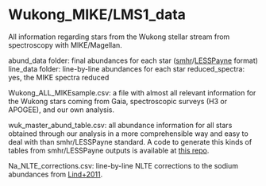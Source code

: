# Wukong_MIKE/LMS1_data
All information regarding stars from the Wukong stellar stream from spectroscopy with MIKE/Magellan.

abund_data folder: final abundances for each star ([smhr](https://github.com/andycasey/smhr)/[LESSPayne](https://github.com/alexji/LESSPayne) format)
line_data folder: line-by-line abundances for each star
reduced_spectra: yes, the MIKE spectra reduced

Wukong_ALL_MIKEsample.csv: a file with almost all relevant information for the Wukong stars coming from Gaia, spectroscopic surveys (H3 or APOGEE), and our own analysis. 

wuk_master_abund_table.csv: all abundance information for all stars obtained through our analysis in a more comprehensible way and easy to deal with than smhr/LESSPayne standard. A code to generate this kinds of tables from smhr/LESSPayne outputs is available at [this repo](https://github.com/guilhermelimberg/abund-tables).

Na_NLTE_corrections.csv: line-by-line NLTE corrections to the sodium abundances from [Lind+2011](https://ui.adsabs.harvard.edu/abs/2011A%26A...528A.103L/abstract).
